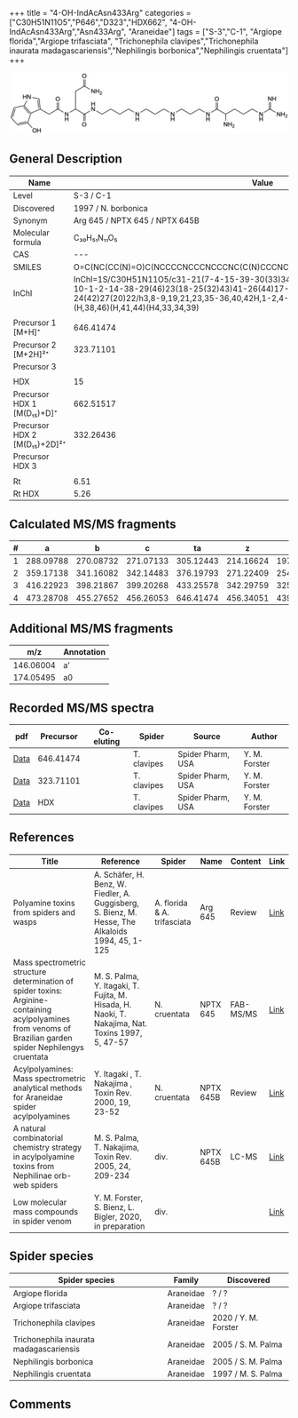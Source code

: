 +++
title = "4-OH-IndAcAsn433Arg"
categories = ["C30H51N11O5","P646","D323","HDX662",
"4-OH-IndAcAsn433Arg","Asn433Arg",
"Araneidae"]
tags = ["S-3","C-1",
"Argiope florida","Argiope trifasciata",
"Trichonephila clavipes","Trichonephila inaurata madagascariensis","Nephilingis borbonica","Nephilingis cruentata"]
+++

![](/img/4-OH-IndAcAsn433Arg.png)

## General Description

| Name                         | Value                          |
|------------------------------|--------------------------------|
| Level                        | S-3 / C-1                              |
| Discovered                   | 1997 / N. borbonica            |
| Synonym                      | Arg 645 / NPTX 645 / NPTX 645B |
| Molecular formula            | C₃₀H₅₁N₁₁O₅                    |
| CAS                          | ---                            |
| SMILES | O=C(NC(CC(N)=O)C(NCCCCNCCCNCCCNC(C(N)CCCNC(N)=N)=O)=O)CC1=CNC2=C1C(O)=CC=C2  |
| InChI  | InChI=1S/C30H51N11O5/c31-21(7-4-15-39-30(33)34)28(45)37-16-6-13-36-12-5-11-35-10-1-2-14-38-29(46)23(18-25(32)43)41-26(44)17-20-19-40-22-8-3-9-24(42)27(20)22/h3,8-9,19,21,23,35-36,40,42H,1-2,4-7,10-18,31H2,(H2,32,43)(H,37,45)(H,38,46)(H,41,44)(H4,33,34,39)  |
|                              |                                |
| Precursor 1 [M+H]⁺           | 646.41474                      |
| Precursor 2 [M+2H]²⁺         | 323.71101                      |
| Precursor 3                  |                                |
|                              |                                |
| HDX                          | 15                             |
| Precursor HDX 1 [M(D₁₅)+D]⁺   | 662.51517                      |
| Precursor HDX 2 [M(D₁₅)+2D]²⁺ | 332.26436                      |
| Precursor HDX 3              |                                |
|                              |                                |
| Rt                           | 6.51                               |
| Rt HDX                       | 5.26                               |

## Calculated MS/MS fragments

| # | a         | b         | c         | ta        | z         | y         | tz        |
|---|-----------|-----------|-----------|-----------|-----------|-----------|-----------|
| 1 | 288.09788 | 270.08732 | 271.07133 | 305.12443 | 214.16624 | 197.13969 | 231.19279 |
| 2 | 359.17138 | 341.16082 | 342.14483 | 376.19793 | 271.22409 | 254.19754 | 288.25064 |
| 3 | 416.22923 | 398.21867 | 399.20268 | 433.25578 | 342.29759 | 325.27104 | 359.32413 |
| 4 | 473.28708 | 455.27652 | 456.26053 | 646.41474 | 456.34051 | 439.31396 | 473.36706 |

## Additional MS/MS fragments

| m/z       | Annotation |
|-----------|------------|
| 146.06004    | a'   |
| 174.05495    | a0   |

## Recorded MS/MS spectra

| pdf | Precursor | Co-eluting | Spider | Source | Author |
|-----|-----------|------------|--------|--------|--------|
| [Data](/pdf/N-clavipes/646_4-OH-IndAcAsn433Arg_Nc.pdf) | 646.41474 |           | T. clavipes| Spider Pharm, USA | Y. M. Forster |
| [Data](/pdf/N-clavipes/646_4-OH-IndAcAsn433Arg_Nc_2.pdf) | 323.71101 |           | T. clavipes| Spider Pharm, USA | Y. M. Forster |
| [Data](/pdf/N-clavipes/646_4-OH-IndAcAsn433Arg_Nc_HDX.pdf) | HDX |           | T. clavipes| Spider Pharm, USA | Y. M. Forster |

## References

| Title     | Reference   | Spider    | Name   | Content  | Link |
|-----------|-------------|-----------|--------|----------|-----|
| Polyamine toxins from spiders and wasps| A. Schäfer, H. Benz, W. Fiedler, A. Guggisberg, S. Bienz, M. Hesse, The Alkaloids 1994, 45, 1-125 | A. florida & A. trifasciata | Arg 645 | Review | [Link](https://www.sciencedirect.com/science/article/pii/S009995980860276X) |
| Mass spectrometric structure determination of spider toxins: Arginine-containing acylpolyamines from venoms of Brazilian garden spider Nephilengys cruentata| M. S. Palma, Y. Itagaki, T. Fujita, M. Hisada, H. Naoki, T. Nakajima, Nat. Toxins 1997, 5, 47-57 | N. cruentata | NPTX 645 | FAB-MS/MS | [Link](https://onlinelibrary.wiley.com/doi/abs/10.1002/%28SICI%29%281997%295%3A2%3C47%3A%3AAID-NT1%3E3.0.CO%3B2-X) |
| Acylpolyamines: Mass spectrometric analytical methods for Araneidae spider acylpolyamines| Y. Itagaki , T. Nakajima , Toxin Rev. 2000, 19, 23-52 | N. cruentata | NPTX 645B | Review | [Link](https://www.tandfonline.com/doi/abs/10.1081/TXR-100100314) |
| A natural combinatorial chemistry strategy in acylpolyamine toxins from Nephilinae orb-web spiders| M. S. Palma, T. Nakajima, Toxin Rev. 2005, 24, 209-234 | div. | NPTX 645B | LC-MS | [Link](https://www.tandfonline.com/doi/abs/10.1081/TXR-200057857) |
| Low molecular mass compounds in spider venom      | Y. M. Forster, S. Bienz, L. Bigler, 2020, in preparation          | div.       |   |   | [Link](unknown) |

## Spider species

| Spider species                    | Family    | Discovered         |
|-----------------------------------|-----------|--------------------|
| Argiope florida                   | Araneidae | ? / ?              |
| Argiope trifasciata               | Araneidae | ? / ?              |
| Trichonephila clavipes | Araneidae | 2020 / Y. M. Forster |
| Trichonephila inaurata madagascariensis | Araneidae | 2005 / S. M. Palma |
| Nephilingis borbonica             | Araneidae | 2005 / S. M. Palma |
| Nephilingis cruentata             | Araneidae | 1997 / M. S. Palma |

## Comments